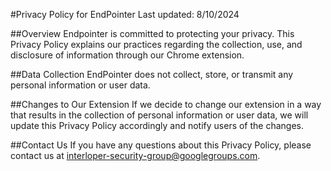 #Privacy Policy for EndPointer
Last updated: 8/10/2024

##Overview
Endpointer is committed to protecting your privacy. This Privacy Policy explains our practices regarding the collection, use, and disclosure of information through our Chrome extension.

##Data Collection
EndPointer does not collect, store, or transmit any personal information or user data.

##Changes to Our Extension
If we decide to change our extension in a way that results in the collection of personal information or user data, we will update this Privacy Policy accordingly and notify users of the changes.

##Contact Us
If you have any questions about this Privacy Policy, please contact us at interloper-security-group@googlegroups.com.